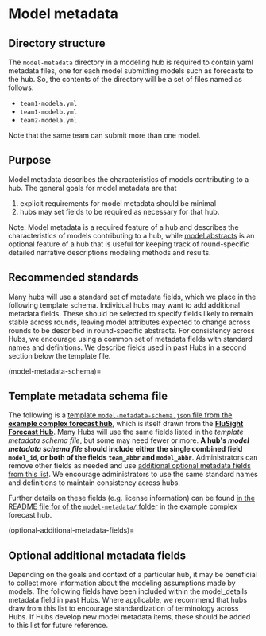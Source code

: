 # Model metadata

## Directory structure
The `model-metadata` directory in a modeling hub is required to contain yaml metadata files, one for each model submitting models such as forecasts to the hub. So, the contents of the directory will be a set of files named as follows:

* `team1-modela.yml`
* `team1-modelb.yml`
* `team2-modela.yml`

Note that the same team can submit more than one model.

## Purpose
Model metadata describes the characteristics of models contributing to a hub.
The general goals for model metadata are that
1. explicit requirements for model metadata should be minimal
2. hubs may set fields to be required as necessary for that hub.

Note: Model metadata is a required feature of a hub and describes the characteristics of models contributing to a hub, while [model abstracts](../user-guide/model-abstracts.md) is an optional feature of a hub that is useful for keeping track of round-specific detailed narrative descriptions modeling methods and results.

## Recommended standards
Many hubs will use a standard set of metadata fields, which we place in the following template schema. Individual hubs may want to add additional metadata fields. These should be selected to specify fields likely to remain stable across rounds, leaving model attributes expected to change across rounds to be described in round-specific abstracts. For consistency across Hubs, we encourage using a common set of metadata fields with standard names and definitions. We describe fields used in past Hubs in a second section below the template file.

(model-metadata-schema)=
## Template metadata schema file

The following is a [template `model-metadata-schema.json` file from the **example complex forecast hub**](https://github.com/hubverse-org/example-complex-forecast-hub/blob/main/hub-config/model-metadata-schema.json), which is itself drawn from the [**FluSight Forecast Hub**](https://github.com/cdcepi/FluSight-forecast-hub/blob/main/model-metadata/README.md). Many Hubs will use the same fields listed in the *template metadata schema file*, but some may need fewer or more. **A hub's *model metadata schema file* should include either the single combined field `model_id`, or both of the fields `team_abbr` and `model_abbr`**. Administrators can remove other fields as needed and use [additional optional metadata fields from this list](#optional-additional-metadata-fields). We encourage administrators to use the same standard names and definitions to maintain consistency across hubs.

   <script src="../_static/docson/widget.js" data-schema="https://raw.githubusercontent.com/hubverse-org/example-complex-forecast-hub/main/hub-config/model-metadata-schema.json"></script>

Further details on these fields (e.g. license information) can be found [in the README file for of the `model-metadata/` folder](https://github.com/hubverse-org/example-complex-forecast-hub/tree/main/model-metadata#readme) in the example complex forecast hub.

(optional-additional-metadata-fields)=
## Optional additional metadata fields
Depending on the goals and context of a particular hub, it may be beneficial to collect more information about the modeling assumptions made by models. The following fields have been included within the model_details metadata field in past Hubs. Where applicable, we recommend that hubs draw from this list to encourage standardization of terminology across Hubs. If Hubs develop new model metadata items, these should be added to this list for future reference.

   <script src="../_static/docson/widget.js" data-schema="../../_static/other-metadata-fields.json"></script>

